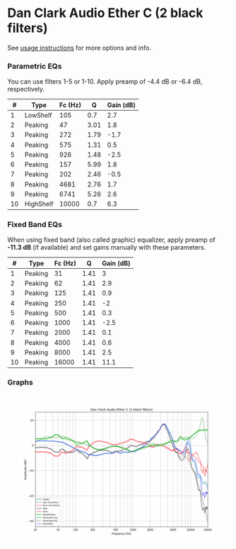 # Dan Clark Audio Ether C (2 black filters)
See [usage instructions](https://github.com/jaakkopasanen/AutoEq#usage) for more options and info.

### Parametric EQs
You can use filters 1-5 or 1-10. Apply preamp of -4.4 dB or -6.4 dB, respectively.

|   # | Type      |   Fc (Hz) |    Q |   Gain (dB) |
|-----|-----------|-----------|------|-------------|
|   1 | LowShelf  |       105 | 0.7  |         2.7 |
|   2 | Peaking   |        47 | 3.01 |         1.8 |
|   3 | Peaking   |       272 | 1.79 |        -1.7 |
|   4 | Peaking   |       575 | 1.31 |         0.5 |
|   5 | Peaking   |       926 | 1.48 |        -2.5 |
|   6 | Peaking   |       157 | 5.99 |         1.8 |
|   7 | Peaking   |       202 | 2.46 |        -0.5 |
|   8 | Peaking   |      4681 | 2.76 |         1.7 |
|   9 | Peaking   |      6741 | 5.26 |         2.6 |
|  10 | HighShelf |     10000 | 0.7  |         6.3 |

### Fixed Band EQs
When using fixed band (also called graphic) equalizer, apply preamp of **-11.3 dB** (if available) and set gains manually with these parameters.

|   # | Type    |   Fc (Hz) |    Q |   Gain (dB) |
|-----|---------|-----------|------|-------------|
|   1 | Peaking |        31 | 1.41 |         3   |
|   2 | Peaking |        62 | 1.41 |         2.9 |
|   3 | Peaking |       125 | 1.41 |         0.9 |
|   4 | Peaking |       250 | 1.41 |        -2   |
|   5 | Peaking |       500 | 1.41 |         0.3 |
|   6 | Peaking |      1000 | 1.41 |        -2.5 |
|   7 | Peaking |      2000 | 1.41 |         0.1 |
|   8 | Peaking |      4000 | 1.41 |         0.6 |
|   9 | Peaking |      8000 | 1.41 |         2.5 |
|  10 | Peaking |     16000 | 1.41 |        11.1 |

### Graphs
![](./Dan%20Clark%20Audio%20Ether%20C%20(2%20black%20filters).png)
